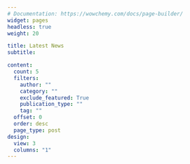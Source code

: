 ```yaml
---
# Documentation: https://wowchemy.com/docs/page-builder/
widget: pages
headless: true
weight: 20

title: Latest News
subtitle:

content:
  count: 5
  filters:
    author: ""
    category: ""
    exclude_featured: True
    publication_type: ""
    tag: ""
  offset: 0
  order: desc
  page_type: post
design:
  view: 3
  columns: "1"
---
```

